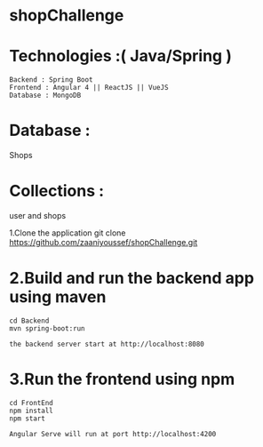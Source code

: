 # shopChallenge
# Technologies :( Java/Spring )   
    Backend : Spring Boot
    Frontend : Angular 4 || ReactJS || VueJS
    Database : MongoDB
        
# Database : 
  Shops
  
# Collections : 
  user and shops

1.Clone the application git clone https://github.com/zaaniyoussef/shopChallenge.git

# 2.Build and run the backend app using maven

    cd Backend
    mvn spring-boot:run
    
    the backend server start at http://localhost:8080

# 3.Run the frontend using npm

    cd FrontEnd
    npm install
    npm start
    
    Angular Serve will run at port http://localhost:4200   
    
